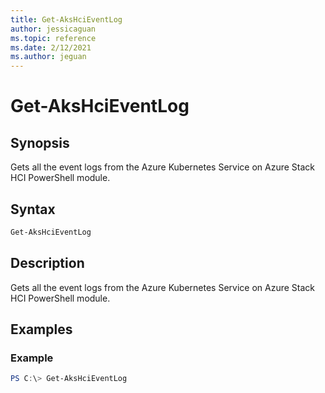 ```yaml
---
title: Get-AksHciEventLog
author: jessicaguan
ms.topic: reference
ms.date: 2/12/2021
ms.author: jeguan
---
```


# Get-AksHciEventLog

## Synopsis
Gets all the event logs from the Azure Kubernetes Service on Azure Stack HCI PowerShell module.

## Syntax

```powershell
Get-AksHciEventLog
```

## Description
Gets all the event logs from the Azure Kubernetes Service on Azure Stack HCI PowerShell module.

## Examples

### Example
```powershell
PS C:\> Get-AksHciEventLog
```